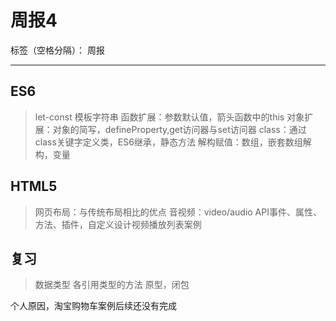 # 周报4

标签（空格分隔）： 周报

---

## ES6
> let-const
> 模板字符串
> 函数扩展：参数默认值，箭头函数中的this
> 对象扩展：对象的简写，defineProperty,get访问器与set访问器
> class：通过class关键字定义类，ES6继承，静态方法
> 解构赋值：数组，嵌套数组解构，变量

## HTML5
> 网页布局：与传统布局相比的优点
> 音视频：video/audio API事件、属性、方法、插件，自定义设计视频播放列表案例

## 复习
> 数据类型
> 各引用类型的方法
> 原型，闭包

个人原因，淘宝购物车案例后续还没有完成